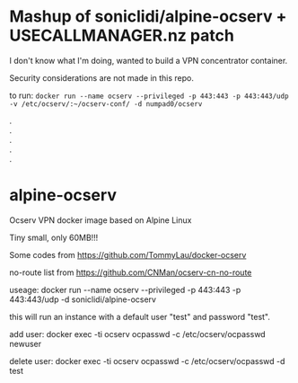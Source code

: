 # Mashup of soniclidi/alpine-ocserv + USECALLMANAGER.nz patch
  
I don't know what I'm doing, wanted to build a VPN concentrator container.  
  
Security considerations are not made in this repo.


to run: `docker run --name ocserv --privileged -p 443:443 -p 443:443/udp -v /etc/ocserv/:~/ocserv-conf/ -d numpad0/ocserv`  

.  
.  
.  
.  
.  


# alpine-ocserv
Ocserv VPN docker image based on Alpine Linux

Tiny small, only 60MB!!!

Some codes from https://github.com/TommyLau/docker-ocserv

no-route list from https://github.com/CNMan/ocserv-cn-no-route


useage: docker run --name ocserv --privileged -p 443:443 -p 443:443/udp -d soniclidi/alpine-ocserv

this will run an instance with a default user "test" and password "test".

add user: docker exec -ti ocserv ocpasswd -c /etc/ocserv/ocpasswd newuser

delete user: docker exec -ti ocserv ocpasswd -c /etc/ocserv/ocpasswd -d test
